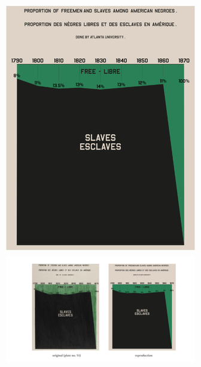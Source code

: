 ![Model](https://github.com/makuhs/DuboisChallenge/blob/main/Week09/week9.png)

![Model](https://github.com/makuhs/DuboisChallenge/blob/main/Week09/week9_sidebyside.png)
